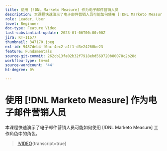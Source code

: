 ```yaml
---
title: 使用 [!DNL Marketo Measure] 作为电子邮件营销人员
description: 本课程快速演示了电子邮件营销人员可能如何使用 [!DNL Marketo Measure] 工作角色中的角色。
role: Leader, User
level: Beginner
doc-type: Feature Video
last-substantial-update: 2023-01-06T00:00:00Z
jira: KT-11677
thumbnail: 347170.jpeg
exl-id: 9487deb4-f0ac-4ec2-a1f1-d3e24260be23
feature: Fundamentals
source-git-commit: 262cb13fa02b32f7918ebd569720b80078c2b28d
workflow-type: tm+mt
source-wordcount: '44'
ht-degree: 0%

---
```


# 使用 [!DNL Marketo Measure] 作为电子邮件营销人员

本课程快速演示了电子邮件营销人员可能如何使用 [!DNL Marketo Measure] 工作角色中的角色。

>[!VIDEO](https://video.tv.adobe.com/v/347170/?learn=on){transcript=true}
